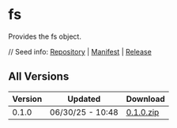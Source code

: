 # fs

Provides the fs object.

// Seed info: [Repository](https://github.com/fabriccore/fs-js) | [Manifest](https://raw.githubusercontent.com/fabriccore/fs-js/refs/heads/master/package.json) | [Release](https://github.com/fabriccore/fs-js/archive/refs/heads/master.zip)

## All Versions

|Version|Updated|Download|
|---|---|---|
|0.1.0|06/30/25 - 10:48|[0.1.0.zip](./releases/0.1.0.zip)|